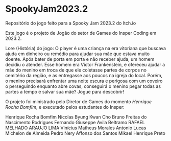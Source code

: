 # SpookyJam2023.2
Repositório do jogo feito para a Spooky Jam 2023.2 do Itch.io

Este jogo é o projeto de Jogão do setor de Games do Insper Coding em 2023.2.

Lore (História) do jogo:
O player é uma criança na era vitoriana que buscava ajuda em dinheiro ou remédio para ajudar sua mãe que estava muito doente. Após bater de porta em porta e não receber ajuda, um homem decidiu o atender. Esse homem era Victor Frankenstein, e ofereceu ajudar a mãe do menino em troca de que ele coletasse partes de corpos no cemitério da região, e as entregasse aos poucos na igreja do local. Porém, o menino precisará enfrentar uma noite escura e perigosa com um coveiro o perseguindo enquanto abre covas, conseguirá o menino pegar todas as partes a tempo e salvar sua mãe? Jogue para descobrir!

O projeto foi ministrado pelo Diretor de Games do momento *Henrique Rocha Bomfim*, e executado pelos estudantes do Insper:

Henrique Rocha Bomfim
Nicolas Byung Kwan Cho
Bruno Freitas do Nascimento Rodrigues
Fernando Giuseppe Avila Beltramo
RAFAEL MELHADO ARAUJO LIMA
Vinícius Matheus Morales
Antonio Lucas Michelon de Almeida
Pedro Nery Affonso dos Santos
Mikael Henrique Preto
